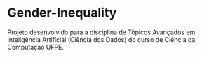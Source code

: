 # Gender-Inequality
Projeto desenvolvido para a disciplina de Tópicos Avançados em Inteligência Artificial (Ciência dos Dados) do curso de Ciência da Computação UFPE.
